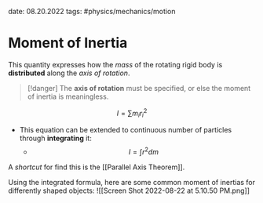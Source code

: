 date: 08.20.2022
tags: #physics/mechanics/motion  
# Moment of Inertia
This quantity expresses how the *mass* of the rotating rigid body is **distributed** along the *axis of rotation*.
>[!danger]
>The **axis of rotation** must be specified, or else the moment of inertia is meaningless.

$$ 
I = \sum m_ir_i^2
$$
- This equation can be extended to continuous number of particles through **integrating** it:
	- $$
	I = \int r^2dm
	$$

A *shortcut* for find this is the [[Parallel Axis Theorem]].

Using the integrated formula, here are some common moment of inertias for differently shaped objects:
![[Screen Shot 2022-08-22 at 5.10.50 PM.png]]